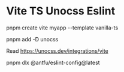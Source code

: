 # Vite TS Unocss Eslint

pnpm create vite myapp --template vanilla-ts

pnpm add -D unocss

Read https://unocss.dev/integrations/vite

pnpm dlx @antfu/eslint-config@latest
